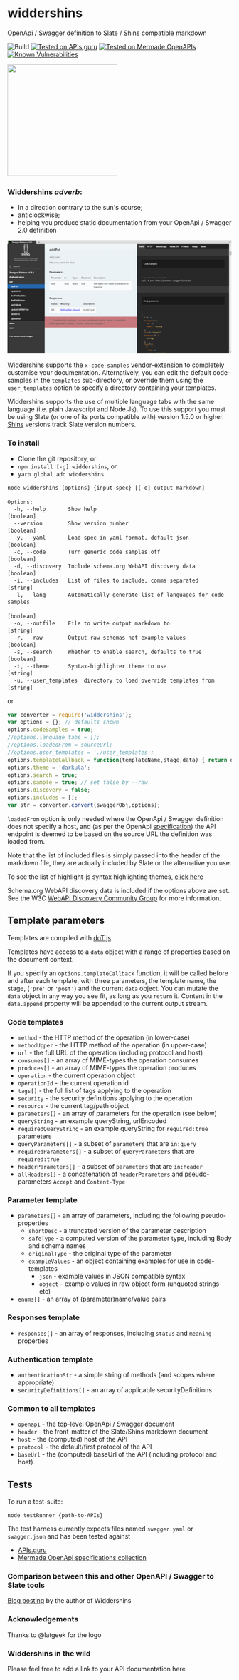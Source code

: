 # widdershins
OpenApi / Swagger definition to [Slate](https://github.com/lord/slate) / 
[Shins](https://github.com/mermade/shins) compatible markdown

![Build](https://img.shields.io/travis/Mermade/widdershins.svg) [![Tested on APIs.guru](https://api.apis.guru/badges/tested_on.svg)](https://APIs.guru) [![Tested on Mermade OpenAPIs](https://img.shields.io/badge/Additional%20Specs-882-brightgreen.svg)](https://github.com/mermade/openapi_specifications)
[![Known Vulnerabilities](https://snyk.io/test/npm/widdershins/badge.svg)](https://snyk.io/test/npm/widdershins)

<img src="http://mermade.github.io/widdershins/logo.png" width="247px" height="250px" />

### Widdershins *adverb*:
* In a direction contrary to the sun's course;
* anticlockwise;
* helping you produce static documentation from your OpenApi / Swagger 2.0 definition

![Widdershins screenshot](https://github.com/Mermade/oa2s-comparison/blob/master/docs/widdershins.png?raw=true)

Widdershins supports the `x-code-samples` [vendor-extension](https://github.com/Rebilly/ReDoc/blob/master/docs/redoc-vendor-extensions.md#operation-object-vendor-extensions) to completely customise your documentation. Alternatively, you can edit the default code-samples in the `templates` sub-directory, or override them using the `user_templates` option to specify a directory containing your templates.

Widdershins supports the use of multiple language tabs with the same language (i.e. plain Javascript and Node.Js). To use this support you must be using Slate (or one of its ports compatible with) version 1.5.0 or higher. [Shins](https://github.com/mermade/shins) versions track Slate version numbers.

### To install

* Clone the git repository, or
* `npm install [-g] widdershins`, or
* `yarn global add widdershins`

````
node widdershins [options] {input-spec} [[-o] output markdown]

Options:
  -h, --help       Show help                                           [boolean]
  --version        Show version number                                 [boolean]
  -y, --yaml       Load spec in yaml format, default json              [boolean]
  -c, --code       Turn generic code samples off                       [boolean]
  -d, --discovery  Include schema.org WebAPI discovery data            [boolean]
  -i, --includes   List of files to include, comma separated            [string]
  -l, --lang       Automatically generate list of languages for code samples
                                                                       [boolean]
  -o, --outfile    File to write output markdown to                     [string]
  -r, --raw        Output raw schemas not example values               [boolean]
  -s, --search     Whether to enable search, defaults to true          [boolean]
  -t, --theme      Syntax-highlighter theme to use                      [string]
  -u, --user_templates  directory to load override templates from       [string]
````

or


````javascript
var converter = require('widdershins');
var options = {}; // defaults shown
options.codeSamples = true;
//options.language_tabs = [];
//options.loadedFrom = sourceUrl;
//options.user_templates = './user_templates';
options.templateCallback = function(templateName,stage,data) { return data };
options.theme = 'darkula';
options.search = true;
options.sample = true; // set false by --raw
options.discovery = false;
options.includes = [];
var str = converter.convert(swaggerObj,options);
````

`loadedFrom` option is only needed where the OpenApi / Swagger definition does not specify a host,
and (as per the OpenApi [specification](https://github.com/OAI/OpenAPI-Specification/blob/master/versions/2.0.md#fixed-fields)) the API endpoint is deemed to be based on the source URL
the definition was loaded from.

Note that the list of included files is simply passed into the header of the markdown file, they are actually included by Slate or the alternative you use.

To see the list of highlight-js syntax highlighting themes, [click here](https://highlightjs.org/static/demo/)

Schema.org WebAPI discovery data is included if the options above are set. See the W3C [WebAPI Discovery Community Group](https://www.w3.org/community/web-api-discovery/) for more information.

## Template parameters

Templates are compiled with [doT.js](https://github.com/olado/doT#readme).

Templates have access to a `data` object with a range of properties based on the document context.

If you specify an `options.templateCallback` function, it will be called before and after each template, with three parameters, the template name, the stage, (`'pre'` or `'post'`) and the current `data` object. You can mutate the `data` object in any way you see fit, as long as you `return` it. Content in the `data.append` property will be appended to the current output stream.

### Code templates

* `method` - the HTTP method of the operation (in lower-case)
* `methodUpper` - the HTTP method of the operation (in upper-case)
* `url` - the full URL of the operation (including protocol and host)
* `consumes[]` - an array of MIME-types the operation consumes
* `produces[]` - an array of MIME-types the operation produces
* `operation` - the current operation object
* `operationId` - the current operation id
* `tags[]` - the full list of tags applying to the operation
* `security` - the security definitions applying to the operation
* `resource` - the current tag/path object
* `parameters[]` - an array of parameters for the operation (see below)
* `queryString` - an example queryString, urlEncoded
* `requiredQueryString` - an example queryString for `required:true` parameters
* `queryParameters[]` - a subset of `parameters` that are `in:query`
* `requiredParameters[]` - a subset of `queryParameters` that are `required:true`
* `headerParameters[]` - a subset of `parameters` that are `in:header`
* `allHeaders[]` - a concatenation of `headerParameters` and pseudo-parameters `Accept` and `Content-Type`

### Parameter template

* `parameters[]` - an array of parameters, including the following pseudo-properties
    * `shortDesc` - a truncated version of the parameter description
    * `safeType` - a computed version of the parameter type, including Body and schema names
    * `originalType` - the original type of the parameter
    * `exampleValues` - an object containing examples for use in code-templates
        * `json` - example values in JSON compatible syntax
        * `object` - example values in raw object form (unquoted strings etc)
* `enums[]` - an array of (parameter)name/value pairs

### Responses template

* `responses[]` - an array of responses, including `status` and `meaning` properties

### Authentication template

* `authenticationStr` - a simple string of methods (and scopes where appropriate)
* `securityDefinitions[]` - an array of applicable securityDefinitions

### Common to all templates

* `openapi` - the top-level OpenApi / Swagger document
* `header` - the front-matter of the Slate/Shins markdown document
* `host` - the (computed) host of the API
* `protocol` - the default/first protocol of the API
* `baseUrl` - the (computed) baseUrl of the API (including protocol and host)

## Tests

To run a test-suite:

````
node testRunner {path-to-APIs}
````

The test harness currently expects files named `swagger.yaml` or `swagger.json` and has been tested
against

* [APIs.guru](https://github.com/APIs-guru/openapi-directory)
* [Mermade OpenApi specifications collection](https://github.com/mermade/openapi_specifications)

### Comparison between this and other OpenAPI / Swagger to Slate tools

[Blog posting](http://mikeralphson.github.io/openapi/2016/12/19/oa2s-comparison) by the author of Widdershins

### Acknowledgements

Thanks to @latgeek for the logo

### Widdershins in the wild

Please feel free to add a link to your API documentation here

